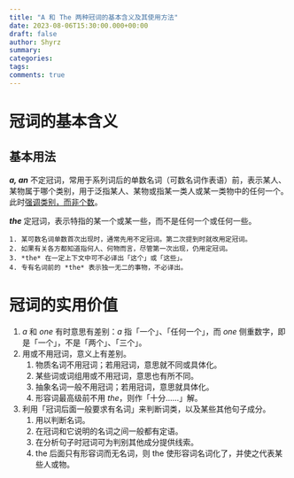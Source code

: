 ```yaml
---
title: "A 和 The 两种冠词的基本含义及其使用方法"
date: 2023-08-06T15:30:00.000+00:00
draft: false
author: Shyrz
summary:
categories: 
tags: 
comments: true
---
```

# 冠词的基本含义

## 基本用法

***a, an*** 
不定冠词，常用于系列词后的单数名词（可数名词作表语）前，表示某人、某物属于哪个类别，用于泛指某人、某物或指某一类人或某一类物中的任何一个。此时<u>强调类别，而非个数</u>。

***the***
定冠词，表示特指的某一个或某一些，而不是任何一个或任何一些。

```ad-tip
1. 某可数名词单数首次出现时，通常先用不定冠词。第二次提到时就改用定冠词。
2. 如果有关各方都知道指何人、何物而言，尽管第一次出现，仍用定冠词。
3. *the* 在一定上下文中可不必译出「这个」或「这些」。
4. 专有名词前的 *the* 表示独一无二的事物，不必译出。
```

# 冠词的实用价值

1. *a* 和 *one* 有时意思有差别：*a* 指「一个」、「任何一个」，而 *one* 侧重数字，即是「一个」，不是「两个」、「三个」。
2. 用或不用冠词，意义上有差别。
	1. 物质名词不用冠词；若用冠词，意思就不同或具体化。
	2. 某些词或词组用或不用冠词，意思也有所不同。
	3. 抽象名词一般不用冠词；若用冠词，意思就具体化。
	4. 形容词最高级前不用 *the*，则作「十分……」解。
3. 利用「冠词后面一般要求有名词」来判断词类，以及某些其他句子成分。
	1. 用以判断名词。
	2. 在冠词和它说明的名词之间一般都有定语。
	3. 在分析句子时冠词可为判别其他成分提供线索。
	4. the 后面只有形容词而无名词，则 the 使形容词名词化了，并使之代表某些人或物。